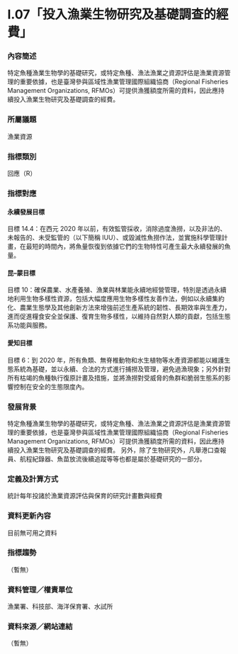 # I.07「投入漁業生物研究及基礎調查的經費」

<script type="text/javascript" src="http://cdn.mathjax.org/mathjax/latest/MathJax.js?config=TeX-AMS-MML_HTMLorMML"></script>

### 內容簡述
特定魚種漁業生物學的基礎研究，或特定魚種、漁法漁業之資源評估是漁業資源管理的重要依據，也是臺灣參與區域性漁業管理國際組織協商（Regional Fisheries Management Organizations, RFMOs）可提供漁獲額度所需的資料，因此應持續投入漁業生物研究及基礎調查的經費。 
### 所屬議題
漁業資源
### 指標類別
回應（R）
### 指標對應
#### 永續發展目標
目標 14.4：在西元 2020 年以前，有效監管採收，消除過度漁撈，以及非法的、未報告的、未受監管的（以下簡稱 IUU）、或毀滅性魚撈作法，並實施科學管理計畫，在最短的時間內，將魚量恢復到依據它們的生物特性可產生最大永續發展的魚量。
#### 昆–蒙目標
目標 10：確保農業、水產養殖、漁業與林業能永續地經營管理，特別是透過永續地利用生物多樣性資源，包括大幅度應用生物多樣性友善作法，例如以永續集約化、農業生態學及其他創新方法來增強前述生產系統的韌性、長期效率與生產力，進而促進糧食安全並保護、復育生物多樣性，以維持自然對人類的貢獻，包括生態系功能與服務。
#### 愛知目標
目標 6：到 2020 年，所有魚類、無脊椎動物和水生植物等水產資源都能以維護生態系統為基礎，並以永續、合法的方式進行捕撈及管理，避免過漁現象；另外針對所有枯竭的魚種執行復原計畫及措施，並將漁撈對受威脅的魚群和脆弱生態系的影響控制在安全的生態限度內。
### 發展背景
特定魚種漁業生物學的基礎研究，或特定魚種、漁法漁業之資源評估是漁業資源管理的重要依據，也是臺灣參與區域性漁業管理國際組織協商（Regional Fisheries Management Organizations, RFMOs）可提供漁獲額度所需的資料，因此應持續投入漁業生物研究及基礎調查的經費。
另外，除了生物研究外，凡舉港口查報員、航程紀錄器、魚苗放流後續追蹤等等也都是屬於基礎研究的一部分。
### 定義及計算方式
統計每年投諸於漁業資源評估與保育的研究計畫數與經費
### 資料更新內容
目前無可用之資料
### 指標趨勢
（暫無）
### 資料管理／權責單位
漁業署、科技部、海洋保育署、水試所
### 資料來源／網站連結
（暫無）

